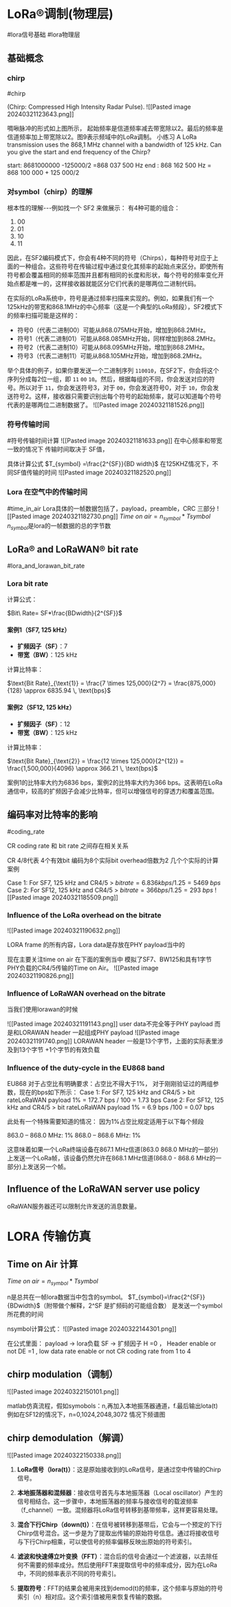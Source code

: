 # LoRa®调制(物理层)   
#lora信号基础
#lora物理层
## 基础概念
### chirp
#chirp

(Chirp: Compressed High Intensity Radar Pulse).
![[Pasted image 20240321123643.png]]

啁啾脉冲的形式如上图所示，
起始频率是信道频率减去带宽除以2。最后的频率是信道频率加上带宽除以2。图9表示频域中的LoRa调制。
小练习
A LoRa transmission uses the 868,1 MHz channel with a bandwidth of 125 kHz. Can you 
give the start and end frequency of the Chirp?

start: 8681000000 -125000/2 =868 037 500 Hz 
end : 868 162 500 Hz = 868 100 000 + 125 000/2
### 对symbol（chirp）的理解

根本性的理解---例如找一个 SF2 来做展示： 
有4种可能的组合：

1. 00
2. 01
3. 10
4. 11

因此，在SF2编码模式下，你会有4种不同的符号（Chirps），每种符号对应于上面的一种组合。这些符号在传输过程中通过变化其频率的起始点来区分。即使所有符号都会覆盖相同的频率范围并且都有相同的长度和形状，每个符号的频率变化开始点都是唯一的，这样接收器就能区分它们代表的是哪两位二进制代码。

在实际的LoRa系统中，符号是通过频率扫描来实现的。例如，如果我们有一个125kHz的带宽和868.1MHz的中心频率（这是一个典型的LoRa频段），SF2模式下的频率扫描可能是这样的：

- 符号0（代表二进制00）可能从868.075MHz开始，增加到868.2MHz。
- 符号1（代表二进制01）可能从868.085MHz开始，同样增加到868.2MHz。
- 符号2（代表二进制10）可能从868.095MHz开始，增加到868.2MHz。
- 符号3（代表二进制11）可能从868.105MHz开始，增加到868.2MHz。

举个具体的例子，如果你要发送一个二进制序列 `110010`，在SF2下，你会将这个序列分成每2位一组，即 `11` `00` `10`。然后，根据每组的不同，你会发送对应的符号。所以对于 `11`，你会发送符号3，对于 `00`，你会发送符号0，对于 `10`，你会发送符号2。这样，接收器只需要识别出每个符号的起始频率，就可以知道每个符号代表的是哪两位二进制数据了。
![[Pasted image 20240321181526.png]]

### 符号传输时间
#符号传输时间计算
![[Pasted image 20240321181633.png]]
在中心频率和带宽一致的情况下 传输时间取决于 SF值， 

具体计算公式
$T_{symbol} =\frac{2^{SF}}{BD width}$
在125KHZ情况下，不同SF值传输的时间
![[Pasted image 20240321182520.png]]
### Lora 在空气中的传输时间
#time_in_air
Lora具体的一帧数据包括了，payload，preamble，CRC 三部分
![[Pasted image 20240321182730.png]]
$Time\ on\ air = n_{symbol}*T{symbol}$
$n_{symbol}$是lora的一帧数据的总的字节数

## LoRa® and LoRaWAN® bit rate
#lora_and_lorawan_bit_rate
### Lora bit rate
计算公式：

$Bit\ Rate= SF*\frac{BDwidth}{2^{SF}}$
#### 案例1（SF7, 125 kHz）

- **扩频因子（SF）**：7
- **带宽（BW）**：125 kHz

计算比特率：

$\text{Bit Rate}_{\text{1}} = \frac{7 \times 125,000}{2^7} = \frac{875,000}{128} \approx 6835.94 \, \text{bps}$
#### 案例2（SF12, 125 kHz）

- **扩频因子（SF）**：12
- **带宽（BW）**：125 kHz

计算比特率：

$\text{Bit Rate}_{\text{2}} = \frac{12 \times 125,000}{2^{12}} = \frac{1,500,000}{4096} \approx 366.21 \, \text{bps}$

案例1的比特率大约为6836 bps，案例2的比特率大约为366 bps。这表明在LoRa通信中，较高的扩频因子会减少比特率，但可以增强信号的穿透力和覆盖范围。

## 编码率对比特率的影响
#coding_rate


CR coding rate  和 bit rate 之间存在相关关系  

CR 4/8代表 4个有效bit  编码为8个实际bit  overhead倍数为2
几个个实际的计算案例   

Case 1: For SF7, 125 kHz and CR4/5 > $bit rate = 6.836 kbps / 1.25 = 5469\ bps$
Case 2: For SF12, 125 kHz and CR4/5 > $bit rate = 366 bps / 1.25 = 293\ bps$
![[Pasted image 20240321185509.png]]

### Influence of the LoRa overhead on the bitrate

![[Pasted image 20240321190632.png]]

LORA frame 的所有内容，Lora data是存放在PHY payload当中的

现在主要关注time on air
在下面的案例当中
模拟了SF7、BW125和具有1字节PHY负载的CR4/5传输的Time on Air。
![[Pasted image 20240321190826.png]]

### Influence of LoRaWAN overhead on the bitrate
当我们使用lorawan的时候

![[Pasted image 20240321191143.png]]
user data不完全等于PHY payload   而是和LORAWAN header 一起组成PHY payload
![[Pasted image 20240321191740.png]]
LORAWAN header 一般是13个字节，上面的实际表里涉及到13个字节
+1个字节的有效负载
### Influence of the duty-cycle in the EU868 band

EU868 对于占空比有明确要求：占空比不得大于1%，
对于刚刚验证过的两组参数，现在的bps如下所示：
Case 1: For SF7, 125 kHz and CR4/5 > bit rateLoRaWAN payload 1% = 172.7 bps / 100 = 1.73 bps
Case 2: For SF12, 125 kHz and CR4/5 > bit rateLoRaWAN payload 1% = 6.9 bps /100 = 0.07 bps

此处有一个特殊需要知道的情况：
因为1%占空比规定适用于以下每个频段

863.0 – 868.0 MHz: 1%
868.0 – 868.6 MHz: 1%

这意味着如果一个LoRa终端设备在867.1 MHz信道(863.0 868.0 MHz的一部分)上发送一个LoRa帧，该设备仍然允许在868.1 MHz信道(868.0 - 868.6 MHz的一部分)上发送另一个帧。

## Influence of the LoRaWAN server use policy

oRaWAN服务器还可以限制允许发送的消息数量。

# LORA 传输仿真

## Time on Air 计算

$Time\ on\ air = n_{symbol}*T{symbol}$

n是总共在一帧lora数据当中包含的symbol。
$T_{symbol}=\frac{2^{SF}}{BDwidth}$（附带做个解释，2^SF 是扩频码的可能组合数）
是发送一个symbol所花费的时间

nsymbol计算公式：
![[Pasted image 20240322144301.png]]

在公式里面：
payload  -> lora负载
SF  -> 扩频因子
H =0 ，  Header enable or not
DE =1  ,  low data rate  enable or not 
CR coding rate from 1 to 4
## chirp modulation（调制）
![[Pasted image 20240322150101.png]]

matlab仿真流程，假如symobols：n,再加入本地振荡器通道，f.最后输出lota(t)
例如在SF12的情况下，n=0,1024,2048,3072 情况下频谱图

## chirp demodulation（解调）

![[Pasted image 20240322150338.png]]
1. **LoRa信号（lora(t)）**：这是原始接收到的LoRa信号，是通过空中传输的Chirp信号。
    
2. **本地振荡器和混频器**：接收信号首先与本地振荡器（Local oscillator）产生的信号相结合。这一步骤中，本地振荡器的频率与接收信号的载波频率（f_channel）一致。混频器将LoRa信号转移到基带频率，这样更容易处理。
    
3. **混合下行Chirp（down(t)）**：在信号被转移到基带后，它会与一个预定的下行Chirp信号混合。这一步是为了提取出传输的原始符号信息。通过将接收信号与下行Chirp相乘，可以使信号的频率偏移反映出原始的符号索引。
    
4. **滤波和快速傅立叶变换（FFT）**：混合后的信号会通过一个滤波器，以去除任何不需要的频率成分。然后使用FFT来提取信号中的频率成分，因为在LoRa中，不同的频率表示不同的符号索引。
    
5. **提取符号**：FFT的结果会被用来找到demod(t)的频率，这个频率与原始的符号索引（n）相对应。这个索引值被用来恢复传输的数据。
